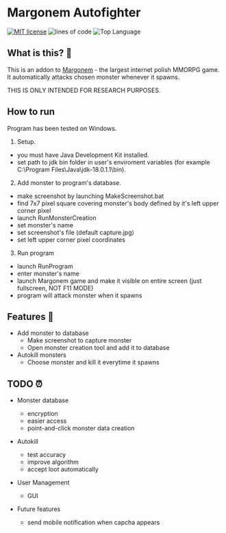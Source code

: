 # Margonem Autofighter

[![MIT license](https://img.shields.io/github/license/Aarif123456/image_repository?style=for-the-badge)](https://lbesson.mit-license.org/)
![lines of code](https://img.shields.io/tokei/lines/github/Bex0n/margo-bot?style=for-the-badge)
![Top Language](https://img.shields.io/github/languages/top/Bex0n/margo-bot?style=for-the-badge)

## What is this? 🤔

This is an addon to [Margonem](https://www.margonem.pl) - the largest
internet polish MMORPG game. It automatically attacks chosen monster whenever it spawns.

THIS IS ONLY INTENDED FOR RESEARCH PURPOSES.

## How to run

Program has been tested on Windows.

1. Setup.
* you must have Java Development Kit installed.
* set path to jdk bin folder in user's enviroment variables (for example C:\Program Files\Java\jdk-18.0.1.1\bin).

2. Add monster to program's database.
* make screenshot by launching MakeScreenshot.bat
* find 7x7 pixel square covering monster's body defined by it's left upper corner pixel
* launch RunMonsterCreation 
* set monster's name
* set screenshot's file (default capture.jpg)
* set left upper corner pixel coordinates

3. Run program
* launch RunProgram
* enter monster's name
* launch Margonem game and make it visible on entire screen (just fullscreen, NOT F11 MODE)
* program will attack monster when it spawns

## Features :eyes:

* Add monster to database
    * Make screenshot to capture monster
    * Open monster creation tool and add it to database
* Autokill monsters
    * Choose monster and kill it everytime it spawns

## TODO :alarm_clock:

* Monster database
    * encryption
    * easier access
    * point-and-click monster data creation

* Autokill
    * test accuracy
    * improve algorithm
    * accept loot automatically

* User Management
    * GUI

* Future features
    * send mobile notification when capcha appears

